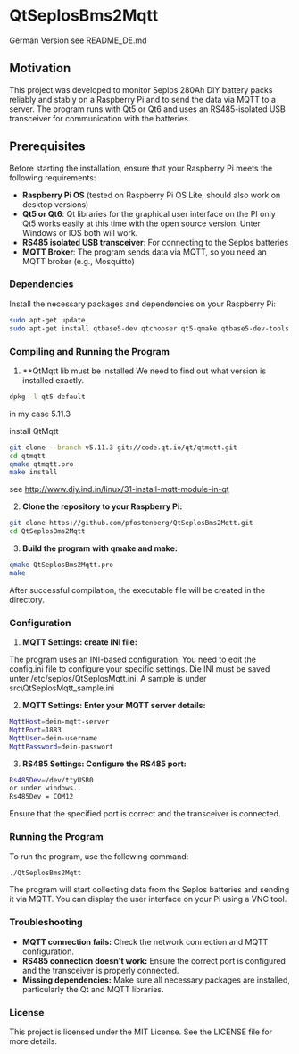 # QtSeplosBms2Mqtt

German Version see README_DE.md 

## Motivation
This project was developed to monitor Seplos 280Ah DIY battery packs reliably and stably on a Raspberry Pi and to send the data via MQTT to a server. The program runs with Qt5 or Qt6 and uses an RS485-isolated USB transceiver for communication with the batteries.

## Prerequisites

Before starting the installation, ensure that your Raspberry Pi meets the following requirements:

- **Raspberry Pi OS** (tested on Raspberry Pi OS Lite, should also work on desktop versions)
- **Qt5 or Qt6**: Qt libraries for the graphical user interface
  on the PI only Qt5 works easily at this time with the open source version.
  Unter Windows or IOS both will work.
- **RS485 isolated USB transceiver**: For connecting to the Seplos batteries
- **MQTT Broker**: The program sends data via MQTT, so you need an MQTT broker (e.g., Mosquitto)

### Dependencies
Install the necessary packages and dependencies on your Raspberry Pi:

```bash
sudo apt-get update
sudo apt-get install qtbase5-dev qtchooser qt5-qmake qtbase5-dev-tools libqt5serialport5 libqt5serialport5-dev libmosquitto-dev mosquitto-clients qt5-default qtbase5-private-dev
```

### Compiling and Running the Program

1. **QtMqtt lib must be installed
We need to find out what version is installed exactly.
```bash
dpkg -l qt5-default
```
in my case 5.11.3

install QtMqtt

```bash
git clone --branch v5.11.3 git://code.qt.io/qt/qtmqtt.git
cd qtmqtt
qmake qtmqtt.pro
make install
```

see http://www.diy.ind.in/linux/31-install-mqtt-module-in-qt


2. **Clone the repository to your Raspberry Pi:**

```bash
git clone https://github.com/pfostenberg/QtSeplosBms2Mqtt.git
cd QtSeplosBms2Mqtt
```

3. **Build the program with qmake and make:**

```bash
qmake QtSeplosBms2Mqtt.pro
make
```

After successful compilation, the executable file will be created in the directory.

### Configuration

1. **MQTT Settings: create INI file:**

The program uses an INI-based configuration.
You need to edit the config.ini file to configure your specific settings.
Die INI must be saved unter /etc/seplos/QtSeplosMqtt.ini.
A sample is under src\QtSeplosMqtt_sample.ini

2. **MQTT Settings: Enter your MQTT server details:**

```bash
MqttHost=dein-mqtt-server
MqttPort=1883
MqttUser=dein-username
MqttPassword=dein-passwort
```

3. **RS485 Settings: Configure the RS485 port:**

```bash
Rs485Dev=/dev/ttyUSB0
or under windows..
Rs485Dev = COM12
```

Ensure that the specified port is correct and the transceiver is connected.

### Running the Program

To run the program, use the following command:

```bash
./QtSeplosBms2Mqtt
```

The program will start collecting data from the Seplos batteries and sending it via MQTT. You can display the user interface on your Pi using a VNC tool.

### Troubleshooting

* **MQTT connection fails:** Check the network connection and MQTT configuration.
* **RS485 connection doesn't work:** Ensure the correct port is configured and the transceiver is properly connected.
* **Missing dependencies:** Make sure all necessary packages are installed, particularly the Qt and MQTT libraries.

### License

This project is licensed under the MIT License. See the LICENSE file for more details.

